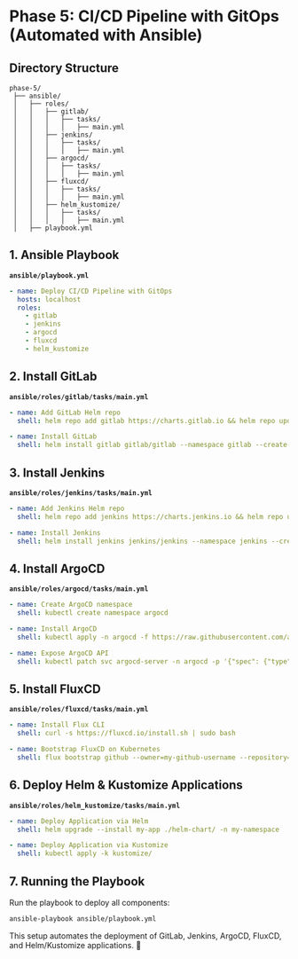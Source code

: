 # Phase 5: CI/CD Pipeline with GitOps (Automated with Ansible)

## Directory Structure

```
phase-5/
 ├── ansible/
 │   ├── roles/
 │   │   ├── gitlab/
 │   │   │   ├── tasks/
 │   │   │   │   ├── main.yml
 │   │   ├── jenkins/
 │   │   │   ├── tasks/
 │   │   │   │   ├── main.yml
 │   │   ├── argocd/
 │   │   │   ├── tasks/
 │   │   │   │   ├── main.yml
 │   │   ├── fluxcd/
 │   │   │   ├── tasks/
 │   │   │   │   ├── main.yml
 │   │   ├── helm_kustomize/
 │   │   │   ├── tasks/
 │   │   │   │   ├── main.yml
 │   ├── playbook.yml
```

## 1. Ansible Playbook

**`ansible/playbook.yml`**
```yaml
- name: Deploy CI/CD Pipeline with GitOps
  hosts: localhost
  roles:
    - gitlab
    - jenkins
    - argocd
    - fluxcd
    - helm_kustomize
```

## 2. Install GitLab

**`ansible/roles/gitlab/tasks/main.yml`**
```yaml
- name: Add GitLab Helm repo
  shell: helm repo add gitlab https://charts.gitlab.io && helm repo update

- name: Install GitLab
  shell: helm install gitlab gitlab/gitlab --namespace gitlab --create-namespace
```

## 3. Install Jenkins

**`ansible/roles/jenkins/tasks/main.yml`**
```yaml
- name: Add Jenkins Helm repo
  shell: helm repo add jenkins https://charts.jenkins.io && helm repo update

- name: Install Jenkins
  shell: helm install jenkins jenkins/jenkins --namespace jenkins --create-namespace
```

## 4. Install ArgoCD

**`ansible/roles/argocd/tasks/main.yml`**
```yaml
- name: Create ArgoCD namespace
  shell: kubectl create namespace argocd

- name: Install ArgoCD
  shell: kubectl apply -n argocd -f https://raw.githubusercontent.com/argoproj/argo-cd/stable/manifests/install.yaml

- name: Expose ArgoCD API
  shell: kubectl patch svc argocd-server -n argocd -p '{"spec": {"type": "LoadBalancer"}}'
```

## 5. Install FluxCD

**`ansible/roles/fluxcd/tasks/main.yml`**
```yaml
- name: Install Flux CLI
  shell: curl -s https://fluxcd.io/install.sh | sudo bash

- name: Bootstrap FluxCD on Kubernetes
  shell: flux bootstrap github --owner=my-github-username --repository=my-gitops-repo --branch=main --path=clusters/my-cluster
```

## 6. Deploy Helm & Kustomize Applications

**`ansible/roles/helm_kustomize/tasks/main.yml`**
```yaml
- name: Deploy Application via Helm
  shell: helm upgrade --install my-app ./helm-chart/ -n my-namespace

- name: Deploy Application via Kustomize
  shell: kubectl apply -k kustomize/
```

## 7. Running the Playbook

Run the playbook to deploy all components:
```sh
ansible-playbook ansible/playbook.yml
```

This setup automates the deployment of GitLab, Jenkins, ArgoCD, FluxCD, and Helm/Kustomize applications. 🚀
